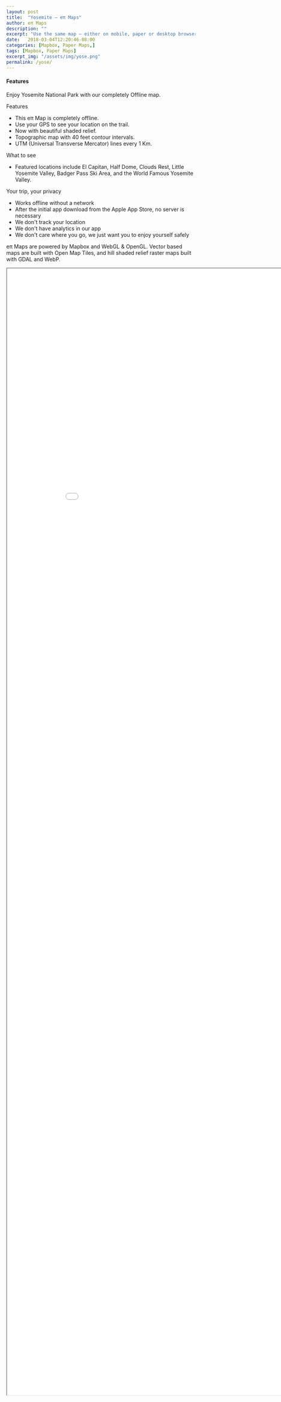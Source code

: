 ```yaml
---
layout: post
title:  "Yosemite — eπ Maps"
author: eπ Maps
description: ""
excerpt: "Use the same map — either on mobile, paper or desktop browser"
date:   2018-03-04T12:20:46-08:00
categories: [Mapbox, Paper Maps,]
tags: [Mapbox, Paper Maps]
excerpt_img: "/assets/img/yose.png"
permalink: /yose/
---
```


#### Features
Enjoy Yosemite National Park with our completely Offline map.

Features
* This eπ Map is completely offline.
* Use your GPS to see your location on the trail.
* Now with beautiful shaded relief.
* Topographic map with 40 feet contour intervals.
* UTM (Universal Transverse Mercator) lines every 1 Km.

What to see
* Featured locations include El Capitan, Half Dome, Clouds Rest, Little Yosemite Valley, Badger Pass Ski Area, and the World Famous Yosemite Valley.

Your trip, your privacy
* Works offline without a network
* After the initial app download from the Apple App Store, no server is necessary
* We don't track your location
* We don't have analytics in our app
* We don't care where you go, we just want you to enjoy yourself safely

eπ Maps are powered by Mapbox and WebGL & OpenGL.  Vector based maps are built with Open Map Tiles, and hill shaded relief raster maps built with GDAL and WebP.

<iframe allowfullscreen="true" mozallowfullscreen="true" webkitallowfullscreen="true"
style="height: 75vh; width: 95vw;"  
src="/epi-maps.html?t=Yosemite&Z=13.9&style=omt-cje6px7vc06l22rpeiph7d85s&w=-120.05&s=37.44&e=-118.80&n=38.23&authkey=278314/#13/37.73525/-119.60275">
  <p>Your browser does not support iframes.</p>
</iframe>

[ios]:      https://itunes.apple.com/us/developer/epi-rational-inc./id416401310
[android]:  https://play.google.com/store/apps/details?id=com.roblabs.papermaps.usfs.sierra

[tsg]:  http://www.timestampgenerator.com

